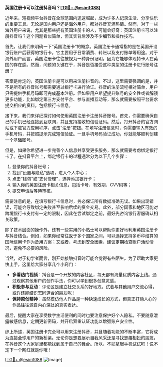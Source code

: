 **英国注册卡可以注册抖音吗？[[TG💪+ @esim1088](https://t.me/s/esim1088)]**

近年来，短视频平台抖音在全球范围内迅速崛起，成为许多人记录生活、分享快乐的重要工具。无论是国内用户还是海外用户，都对抖音充满热情。然而，对于一些海外用户来说，尤其是那些拥有英国注册卡的人，可能会好奇：英国注册卡可以注册抖音吗？这个问题看似简单，但其实背后涉及不少细节和操作技巧。

首先，让我们来明确一下“英国注册卡”的概念。英国注册卡通常指的是在英国开设银行账户后获得的银行卡，它主要用于日常消费、转账以及支付账单等用途。对于海外用户而言，英国注册卡往往被视为一种身份证明，因为它能够体现持卡人在英国的存在感。然而，问题的关键在于，抖音是否接受这种类型的注册卡进行账号注册？

答案是肯定的，英国注册卡是可以用来注册抖音的。不过，这里需要强调的是，并不是所有的抖音账号都需要通过银行卡进行验证。抖音的注册流程相对简单，用户只需提供手机号码即可完成基本注册。但如果用户希望提升账号的安全性或者解锁更多功能，比如绑定第三方支付平台、参与直播互动等，那么就需要按照平台要求提交相应的资料，包括银行卡信息。

接下来，我们来详细探讨如何使用英国注册卡注册抖音账号。首先，你需要确保自己的手机已经连接到互联网，并且支持接收短信验证码。然后，打开抖音的官方网站或下载官方应用程序，点击“注册”按钮。在填写注册信息时，你需要输入有效的手机号码，并按照提示完成短信验证。一旦手机号码验证成功，你就能够顺利创建一个基础账号。

但是，如果你希望进一步完善个人信息并享受更多服务，那么就需要考虑绑定银行卡了。在抖音平台上，绑定银行卡的过程通常分为以下几个步骤：

1. 登录你的抖音账号；
2. 找到“设置与隐私”选项，进入个人中心；
3. 点击“钱包”或“支付管理”，选择添加银行卡；
4. 输入你的英国注册卡相关信息，包括卡号、有效期、CVV码等；
5. 提交申请后等待审核。

需要注意的是，在填写银行卡信息时，务必保证所有数据准确无误。如果出现错误，可能会导致绑定失败甚至影响后续的资金交易。此外，部分国家和地区可能对跨境银行卡支付有一定的限制，因此在尝试绑定之前，最好先咨询银行客服确认相关政策。

除了技术层面的操作外，还有一些实用的小贴士可以帮助你更好地利用英国注册卡与抖音结合。例如，如果你经常往返于多个国家之间，可以选择支持多币种结算的国际信用卡作为备用方案；又或者，考虑到安全因素，建议定期检查账户活动情况，避免不必要的风险。

当然，对于初学者而言，刚开始接触抖音时可能会觉得有些陌生。为了帮助大家更快上手，这里给大家分享几个小窍门：

- **多看热门视频**：抖音是一个开放的内容社区，每天都有海量优质内容上线。通过观察其他用户的创作手法，你可以学到很多创意灵感。
- **积极参与互动**：评论区是建立社交关系的好地方。试着与其他用户交流心得，或许还能结识志同道合的朋友呢！
- **保持原创精神**：虽然模仿他人作品是一种快速成长的方式，但真正打动人心的作品往往源自内心深处的真实表达。

最后，提醒大家在享受数字生活便利的同时也要注意保护好个人隐私。不要随意泄露敏感信息，定期更新密码，并开启双重认证功能以增强账户安全性。

综上所述，英国注册卡完全可以用来注册抖音，并且随着功能的不断丰富，它将成为连接全球用户的新桥梁。无论你是想要展示自我风采还是寻找志趣相投的朋友，在抖音这个大家庭里都能找到属于自己的舞台。所以，不妨拿起手机试试吧！说不定下一个网红就是你哦！

[[TG💪+ @esim1088](https://t.me/s/esim1088) ![Image](https://i.postimg.cc/4NQfJmqS/Snipaste-2025-05-13-00-14-12.png)]